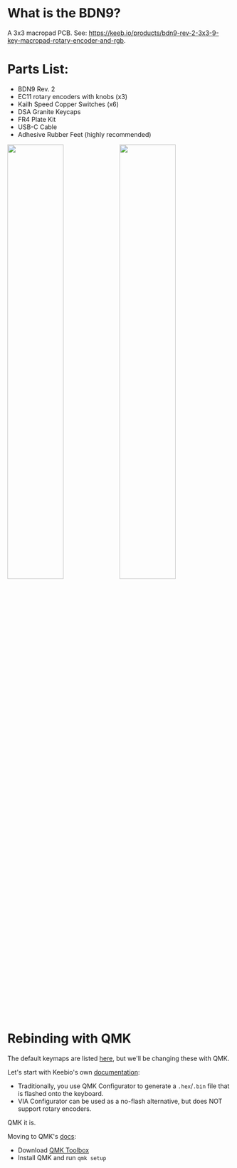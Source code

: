 # What is the BDN9?
A 3x3 macropad PCB. See: https://keeb.io/products/bdn9-rev-2-3x3-9-key-macropad-rotary-encoder-and-rgb.

# Parts List:
- BDN9 Rev. 2
- EC11 rotary encoders with knobs (x3)
- Kailh Speed Copper Switches (x6)
- DSA Granite Keycaps
- FR4 Plate Kit
- USB-C Cable
- Adhesive Rubber Feet (highly recommended)

<img src="https://user-images.githubusercontent.com/6886452/145150769-2c59d088-8d65-4ae9-b6e4-ee7af939015f.jpg" width=50% height=50%><img src="https://user-images.githubusercontent.com/6886452/145150755-7f397ae0-de82-4377-a74d-8e9ceb59bab0.jpg" width=50% height=50%>

# Rebinding with QMK
The default keymaps are listed [here](https://docs.keeb.io/default-keymaps), but we'll be changing these with QMK.

Let's start with Keebio's own [documentation](https://docs.keeb.io/via):
- Traditionally, you use QMK Configurator to generate a `.hex`/`.bin` file that is flashed onto the keyboard.
- VIA Configurator can be used as a no-flash alternative, but does NOT support rotary encoders.


QMK it is.

Moving to QMK's [docs](https://docs.qmk.fm/#/newbs_getting_started):
- Download [QMK Toolbox](https://github.com/qmk/qmk_toolbox)
- Install QMK and run `qmk setup`
